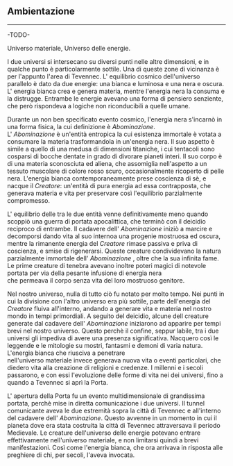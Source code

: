 ## Ambientazione

---

-TODO-

Universo materiale, Universo delle energie.

I due universi si intersecano su diversi punti nelle altre dimensioni, e in qualche punto è particolarmente sottile. Una di queste zone di vicinanza è per l'appunto l'area di Tevennec. L' equilibrio cosmico dell'universo parallelo è dato da due energie: una bianca e luminosa e una nera e oscura. L' energia bianca crea e genera materia, mentre l'energia nera la consuma e la distrugge. Entrambe le energie avevano una forma di pensiero senziente, che però rispondeva a logiche non riconducibili a quelle umane.

Durante un non ben specificato evento cosmico, l'energia nera s'incarnò in una forma fisica, la cui definizione è _Abominazione_.  
 L' _Abominazione_ è un'entità entropica la cui esistenza immortale è votata a consumare la materia trasformandola in un'energia nera. Il suo aspetto è simile a quello di una medusa di dimensioni titaniche, i cui tentacoli sono cosparsi di bocche dentate in grado di divorare pianeti interi. Il suo corpo è di una materia sconosciuta ed aliena, che assomiglia nell'aspetto a un tessuto muscolare di colore rosso scuro, occasionalmente ricoperto di pelle nera.  L'energia bianca contemporaneamente prese coscienza di sè, e nacque il _Creatore_: un'entità di pura energia ad essa contrapposta, che generava materia e vita per preservare così l'equilibrio parzialmente compromesso.

L' equilibrio delle tra le due entità venne definitivamente meno quando scoppiò una guerra di portata apocalittica, che terminò con il deicidio reciproco di entrambe. Il cadavere dell' _Abominazione_ iniziò a marcire e decomporsi dando vita al suo internoa una progenie mostruosa ed oscura, mentre la rimanente energia del _Creatore_ rimase passiva e priva di coscienza, e smise di rigenerarsi. Queste creature condividevano la natura parzialmente immortale dell' _Abominazione_ , oltre che la sua infinita fame. Le prime creature di tenebra avevano inoltre poteri magici di notevole portata per via della pesante infusione di energia nera  
 che permeava il corpo senza vita del loro mostruoso genitore.

Nel nostro universo, nulla di tutto ciò fu notato per molto tempo. Nei punti in cui la divisione con l'altro universo era più sottile, parte dell'energia del _Creatore_ fluiva all'interno, andando a generare vita e materia nel nostro mondo in tempi primordiali. A seguito del deicidio, alcune dell creature generate dal cadavere dell' _Abominazione_ iniziarono ad apparire per tempi brevi nel nostro universo. Questo perchè il confine, seppur labile, tra i due universi gli impediva di avere una presenza significativa. Nacquero così le leggende e le mitologie su mostri, fantasmi e demoni di varia natura. L'energia bianca che riusciva a penetrare  
 nell'universo materiale invece generava nuova vita o eventi particolari, che diedero vita alla creazione di religioni e credenze. I millenni e i secoli passarono, e con essi l'evoluzione delle forme di vita nei dei universi, fino a quando a Tevennec si aprì la Porta.

L' apertura della Porta fu un evento multidimensionale di grandissima portata, perchè mise in diretta comunicazione i due universi. Il tunnel comunicante aveva le due estremità sopra la città di Tevennec e all'interno del cadavere dell' _Abominazione_. Questo avvenne in un momento in cui il pianeta dove era stata costruita la città di Tevennec attraversava il periodo Medievale. Le creature dell'universo delle energie potevano entrare effettivamente nell'universo materiale, e non limitarsi quindi a brevi manifestazioni. Così come l'energia bianca, che ora arrivava in risposta alle preghiere di chi, per secoli, l'aveva invocata.

